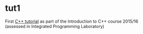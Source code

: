 # tut1

First [C++
tutorial](http://www.doc.ic.ac.uk/~wjk/C++Intro/RobMillerE1.html) as
part of the Introduction to C++ course 2015/16 (assessed in Integrated Programming Laboratory)
